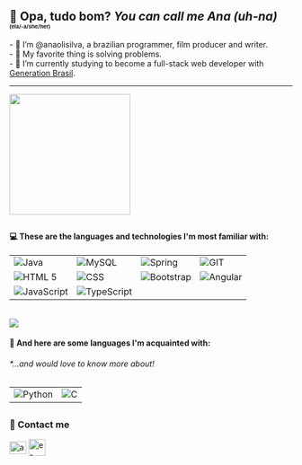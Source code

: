 ## 👀 Opa, tudo bom? <em>You can call me Ana (uh-na)</em> <span style="font-size:7pt">(ela/-a/she/her)</span>

<div style="display:inline_block;">
	<span align="left">
- 👋 I’m @anaolisilva, a brazilian programmer, film producer and writer.<br>
- 🧠 My favorite thing is solving problems.<br>
- 🌱 I’m currently studying to become a full-stack web developer with <a target="_blank" href="https://brazil.generation.org/">Generation Brasil</a>. <br>
	</span>
<hr>
<img height="215px" width="auto" src="https://github-readme-stats.vercel.app/api?username=anaolisilva&theme=tokyonight&show_icons=true">
	
</div>

##

<h4> 💻 These are the languages and technologies I'm most familiar with: </h4>
<table float="left">
    <tr>
			<td><img align="center" alt="Java" src="https://img.shields.io/badge/Java-ED8B00?style=for-the-badge&logo=java&logoColor=white"></td>
			<td><img align="center" alt="MySQL" src="https://img.shields.io/badge/MySQL-00000F?style=for-the-badge&logo=mysql&logoColor=white"></td>
			<td><img align="center" alt="Spring" src="https://img.shields.io/badge/Spring-6DB33F?style=for-the-badge&logo=spring&logoColor=white"></td>
			<td><img align="center" alt="GIT" src="https://camo.githubusercontent.com/22d1116e541b7b380161ed7c77ceb24e5e88a71acbec6d9dae7a5624b23a46fd/68747470733a2f2f696d672e736869656c64732e696f2f62616467652f6769742532302d2532334630353033332e7376673f267374796c653d666f722d7468652d6261646765266c6f676f3d676974266c6f676f436f6c6f723d7768697465"></td>
    </tr>
    <tr>
			<td><img align="center" alt="HTML 5" src="https://img.shields.io/badge/HTML5-E34F26?style=for-the-badge&logo=html5&logoColor=white"></td>
			<td><img align="center" alt="CSS" src="https://img.shields.io/badge/CSS3-1572B6?style=for-the-badge&logo=css3&logoColor=white"></td>
			<td><img align="center" alt="Bootstrap" src="https://img.shields.io/badge/Bootstrap-563D7C?style=for-the-badge&logo=bootstrap&logoColor=white"></td>
      <td><img align="center" alt="Angular" src="https://img.shields.io/badge/Angular-DD0031?style=for-the-badge&logo=angular&logoColor=white"></td>
    </tr>
		<tr>
			<td><img align="center" alt="JavaScript" src="https://img.shields.io/badge/JavaScript-F7DF1E?style=for-the-badge&logo=javascript&logoColor=black"></td>
			<td><img align="center" alt="TypeScript" src="https://img.shields.io/badge/TypeScript-007ACC?style=for-the-badge&logo=typescript&logoColor=white"></td>
		</tr>
</table>
	<br>
	<img float="rigt" src="https://github-readme-stats.vercel.app/api/top-langs/?username=anaolisilva&layout=compact&theme=blueberry">
	<h4> 📕 And here are some languages I'm acquainted with: </h4>
	<h6><em>*...and would love to know more about!</em></h6>
  <table>
    <tr>
			<td><img align="center" alt="Python" src="https://img.shields.io/badge/Python-3776AB?style=for-the-badge&logo=python&logoColor=white"></td>
			<td><img align="center" alt="C" src="https://img.shields.io/badge/C-00599C?style=for-the-badge&logo=c&logoColor=white"></td>
		</tr>
	</table>
	
##
	
<h3> 📡 Contact me </h3>
<a href="https://linkedin.com/in/anaolisilva" target="_blank"><img align="center" src="https://raw.githubusercontent.com/rahuldkjain/github-profile-readme-generator/master/src/images/icons/Social/linked-in-alt.svg" alt="anaolisilva" height="22.5" width="30" /></a>
<a href="mailto:vianello.ana@gmail.com" target="_blank"><img align="center" src="https://www.google.com/gmail/about/static/images/logo-gmail.png?cache=1adba63" alt="e-mail: vianello.ana@gmail.com" height="30" width="30" /></a>


